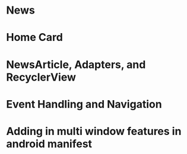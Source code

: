 # News

# Home Card

# NewsArticle, Adapters, and RecyclerView

# Event Handling and Navigation

# Adding in multi window features in android manifest
